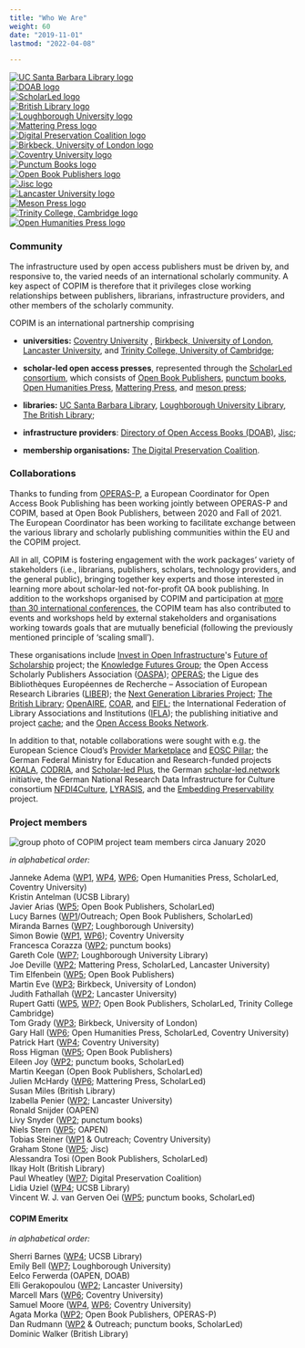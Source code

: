 ```yaml
---
title: "Who We Are"
weight: 60
date: "2019-11-01"
lastmod: "2022-04-08"

---
```


<div class="row shuffle-wrapper">
  <div class="col-lg-3 col-6 mb-2 shuffle-item">
    <div class="position-relative rounded hover-logos">
        <a href="https://www.library.ucsb.edu"><img src="/images/logos/ucsb_logo.jpeg" class="img-fluid rounded w-100 d-block" alt="UC Santa Barbara Library logo"></a>
    </div>
  </div>
  <div class="col-lg-3 col-6 mb-2 shuffle-item">
    <div class="position-relative rounded hover-logos">
        <a href="https://www.doabooks.org/"><img src="/images/logos/doab_logo.png" class="img-fluid rounded w-100 d-block" alt="DOAB logo"></a>
    </div>
  </div>
  <div class="col-lg-3 col-6 mb-2 shuffle-item">
    <div class="position-relative rounded hover-logos">
        <a href="https://scholarled.org/"><img src="/images/logos/scholarled_logo.png" class="img-fluid rounded w-100 d-block" alt="ScholarLed logo"></a>
    </div>
  </div>
  <div class="col-lg-3 col-6 mb-2 shuffle-item">
    <div class="position-relative rounded hover-logos">
        <a href="https://www.bl.uk/"><img src="/images/logos/bl_logo.webp" class="img-fluid rounded w-100 d-block" alt="British Library logo"></a>
    </div>
  </div>
  <div class="col-lg-3 col-6 mb-2 shuffle-item">
    <div class="position-relative rounded hover-logos">
        <a href="https://www.lboro.ac.uk/"><img src="/images/logos/loughborough_logo.png" class="img-fluid rounded w-100 d-block" alt="Loughborough University logo"></a>
    </div>
  </div>
  <div class="col-lg-3 col-6 mb-2 shuffle-item">
    <div class="position-relative rounded hover-logos">
        <a href="https://www.matteringpress.org/"><img src="/images/logos/mattering_logo.jpeg" class="img-fluid rounded w-100 d-block" alt="Mattering Press logo"></a>
    </div>
  </div>
  <div class="col-lg-3 col-6 mb-2 shuffle-item">
    <div class="position-relative rounded hover-logos">
        <a href="https://www.dpconline.org/"><img src="/images/logos/dpc_logo.jpeg" class="img-fluid rounded w-100 d-block" alt="Digital Preservation Coalition logo"></a>
    </div>
  </div>
  <div class="col-lg-3 col-6 mb-2 shuffle-item">
    <div class="position-relative rounded hover-logos">
        <a href="https://www.bbk.ac.uk/"><img src="/images/logos/birkbeck_logo.jpeg" class="img-fluid rounded w-100 d-block" alt="Birkbeck, University of London logo"></a>
    </div>
  </div>
  <div class="col-lg-3 col-6 mb-2 shuffle-item">
    <div class="position-relative rounded hover-logos">
        <a href="https://www.coventry.ac.uk/"><img src="/images/logos/coventry_logo.webp" class="img-fluid rounded w-100 d-block" alt="Coventry University logo"></a>
    </div>
  </div>
  <div class="col-lg-3 col-6 mb-2 shuffle-item">
    <div class="position-relative rounded hover-logos">
        <a href="https://punctumbooks.com/"><img src="/images/logos/punctum_logo.png" class="img-fluid rounded w-100 d-block" alt="Punctum Books logo"></a>
    </div>
  </div>
  <div class="col-lg-3 col-6 mb-2 shuffle-item">
    <div class="position-relative rounded hover-logos">
        <a href="https://www.openbookpublishers.com/"><img src="/images/logos/obp_logo.jpeg" class="img-fluid rounded w-100 d-block" alt="Open Book Publishers logo"></a>
    </div>
  </div>
  <div class="col-lg-3 col-6 mb-2 shuffle-item">
    <div class="position-relative rounded hover-logos">
        <a href="https://www.jisc.ac.uk/"><img src="/images/logos/jisc_logo.png" class="img-fluid rounded w-100 d-block" alt="Jisc logo"></a>
    </div>
  </div>
  <div class="col-lg-3 col-6 mb-2 shuffle-item">
    <div class="position-relative rounded hover-logos">
        <a href="https://www.lancaster.ac.uk/"><img src="/images/logos/lancaster-u-logo.svg" class="img-fluid rounded w-100 d-block" alt="Lancaster University logo"></a>
    </div>
  </div>
  <div class="col-lg-3 col-6 mb-2 shuffle-item">
    <div class="position-relative rounded hover-logos">
        <a href="https://meson.press/"><img src="/images/logos/meson_logo.png" class="img-fluid rounded w-100 d-block" alt="Meson Press logo"></a>
    </div>
  </div>
  <div class="col-lg-3 col-6 mb-2 shuffle-item">
    <div class="position-relative rounded hover-logos">
        <a href="https://www.trin.cam.ac.uk/"><img src="/images/logos/trinity_logo.webp" class="img-fluid rounded w-100 d-block" alt="Trinity College, Cambridge logo"></a>
    </div>
  </div>
  <div class="col-lg-3 col-6 mb-2 shuffle-item">
    <div class="position-relative rounded hover-logos">
        <a href="https://openhumanitiespress.org/"><img src="/images/logos/open_humanities_press_logo.png" class="img-fluid rounded w-100 d-block" alt="Open Humanities Press logo"></a>
    </div>
  </div>
</div>

### Community

The infrastructure used by open access publishers must be driven by, and responsive to, the varied needs of an international scholarly community. A key aspect of COPIM is therefore that it privileges close working relationships between publishers, librarians, infrastructure providers, and other members of the scholarly community.

COPIM is an international partnership comprising

-  **universities:** [Coventry University](https://www.coventry.ac.uk/research/research-directories/current-projects/2020/copim/) , [Birkbeck, University of London](http://www.bbk.ac.uk/news/birkbeck-to-play-leading-role-in-project-to-transform-open-access-academic-publishing), [Lancaster University](https://www.lancaster.ac.uk/news/lancaster-university-part-of-28m-project-to-increase-access-to-valuable-research), and [Trinity College, University of Cambridge](https://www.trin.cam.ac.uk/);

-  **scholar-led open access presses**, represented through the [ScholarLed consortium](https://scholarled.org/), which consists of [Open Book Publishers](https://www.openbookpublishers.com/), [punctum books](https://punctumbooks.com/), [Open Humanities Press](https://openhumanitiespress.org/), [Mattering Press](https://www.matteringpress.org/), and [meson press](https://meson.press/);

-  **libraries:** [UC Santa Barbara Library](https://www.library.ucsb.edu/news/ucsb-library-helps-lead-36-million-project-improve-open-access-publishing-infrastructure), [Loughborough University Library](https://www.lboro.ac.uk/library/), [The British Library](https://www.bl.uk/);

-  **infrastructure providers**: [Directory of Open Access Books (DOAB)](https://mailchi.mp/oapen.org/doab-copim-press-release), [Jisc](https://scholarlycommunications.jiscinvolve.org/wp/2020/05/06/open-access-monographs-supporting-bibliodiversity/);

-  **membership organisations:** [The Digital Preservation Coalition](https://www.dpconline.org/news/copim-project).

### Collaborations

Thanks to funding from [OPERAS-P](https://operas.hypotheses.org/operas-p), a European Coordinator for Open Access Book Publishing has been working jointly between OPERAS-P and COPIM, based at Open Book Publishers, between 2020 and Fall of 2021. The European Coordinator has been working to facilitate exchange between the various library and scholarly publishing communities within the EU and the COPIM project.

All in all, COPIM is fostering engagement with the work packages’ variety of stakeholders (i.e., librarians, publishers, scholars, technology providers, and the general public), bringing together key experts and those interested in learning more about scholar-led not-for-profit OA book publishing. In addition to the workshops organised by COPIM and participation at [more than 30 international conferences](https://copim.pubpub.org/pub/copim-outreach-overview/), the COPIM team has also contributed to events and workshops held by external stakeholders and organisations working towards goals that are mutually beneficial (following the previously mentioned principle of ‘scaling small’).

These organisations include [Invest in Open Infrastructure](https://investinopen.org/)'s [Future of Scholarship](https://investinopen.org/blog/reopening-plans-and-the-future-of-open-scholarship-a-call-for-participation/) project; the [Knowledge Futures Group](https://www.knowledgefutures.org/); the Open Access Scholarly Publishers Association ([OASPA](https://oaspa.org/)); [OPERAS](https://operas.hypotheses.org/); the Ligue des Bibliothèques Européennes de Recherche – Association of European Research Libraries ([LIBER](https://libereurope.eu/)); the [Next Generation Libraries Project](https://educopia.org/next-generation-library-publishing/); [The British Library](https://blogs.bl.uk/living-knowledge/2020/10/open-and-engaged-conference-2020-inequities-in-scholarly-communications.html); [OpenAIRE](https://www.openaire.eu/events/eventdetail/772/53%7C54%7C55%7C56%7C57%7C58%7C272%7C303/equity-and-inclusion-community-owned-infrastructures-for-open-science), [COAR](https://www.coar-repositories.org/event/equity-and-inclusion-community-owned-infrastructures-for-open-science/), and [EIFL](https://www.eifl.net/); the International Federation of Library Associations and Institutions ([IFLA](https://www.ifla.org/)); the publishing initiative and project [cache](https://cache.ch/blog/workshopselbermachenberlin); and the [Open Access Books Network](https://hcommons.org/groups/open-access-books-network/).

In addition to that, notable collaborations were sought with e.g. the European Science Cloud’s [Provider Marketplace](https://marketplace.eosc-portal.eu/providers/thoth/details) and [EOSC Pillar](https://www.eosc-pillar.eu/news/six-applicants-awarded-eosc-pillar-open-call-thematic-service-providers);
the German Federal Ministry for Education and Research-funded projects [KOALA](https://projects.tib.eu/koala/en/),
[CODRIA](https://open-access.network/en/vernetzen/open-access-projekte/codria), and [Scholar-led Plus](https://open-access.network/en/vernetzen/open-access-projekte/scholar-led-plus), the German [scholar-led.network](https://graphite.page/scholar-led-manifest/)
initiative, the German National Research Data Infrastructure for Culture consortium [NFDI4Culture](https://nfdi4culture.de/news-events/events/next-generation-books-mapping-workflows-and-tool-sets.html), [LYRASIS](https://www.lyrasis.org/), and the [Embedding Preservability](https://guides.nyu.edu/blog/The-Andrew-W-Mellon-Foundation-Awards-NYU-502400-For-Libraries-Project-to-Expand-Capabilities-F) project.

### Project members

![group photo of COPIM project team members circa January 2020](/images/copim-teamphoto-jan2020.jpg)

*in alphabetical order:*   

Janneke Adema ([WP1](https://www.copim.ac.uk/work-package/wp1/), [WP4](https://www.copim.ac.uk/work-package/wp4/), [WP6](https://www.copim.ac.uk/work-package/wp6/); Open Humanities Press, ScholarLed, Coventry University)  
Kristin Antelman (UCSB Library)  
Javier Arias ([WP5](https://www.copim.ac.uk/work-package/wp5/); Open Book Publishers, ScholarLed)  
Lucy Barnes ([WP1](https://www.copim.ac.uk/work-package/wp1/)/Outreach; Open Book Publishers, ScholarLed)   
Miranda Barnes ([WP7](https://www.copim.ac.uk/work-package/wp7/); Loughborough University)    
Simon Bowie ([WP1](https://www.copim.ac.uk/work-package/wp1/), [WP6](https://www.copim.ac.uk/work-package/wp6/)); Coventry University       
Francesca Corazza ([WP2](https://www.copim.ac.uk/work-package/wp2/); punctum books)    
Gareth Cole ([WP7](https://www.copim.ac.uk/work-package/wp7/); Loughborough University Library)  
Joe Deville ([WP2](https://www.copim.ac.uk/work-package/wp2/); Mattering Press, ScholarLed, Lancaster University)   
Tim Elfenbein ([WP5](https://www.copim.ac.uk/work-package/wp5/); Open Book Publishers)  
Martin Eve ([WP3](https://www.copim.ac.uk/work-package/wp3/); Birkbeck, University of London)   
Judith Fathallah ([WP2](https://www.copim.ac.uk/work-package/wp2/); Lancaster University)  
Rupert Gatti ([WP5](https://www.copim.ac.uk/work-package/wp5/), [WP7](https://www.copim.ac.uk/work-package/wp7/); Open Book Publishers, ScholarLed, Trinity College Cambridge)  
Tom Grady ([WP3](https://www.copim.ac.uk/work-package/wp3/); Birkbeck, University of London)    
Gary Hall ([WP6](https://www.copim.ac.uk/work-package/wp6/); Open Humanities Press, ScholarLed, Coventry University)  
Patrick Hart ([WP4](https://www.copim.ac.uk/work-package/wp4/); Coventry University)     
Ross Higman ([WP5](https://www.copim.ac.uk/work-package/wp5/); Open Book Publishers)  
Eileen Joy ([WP2](https://www.copim.ac.uk/work-package/wp2/); punctum books, ScholarLed)   
Martin Keegan (Open Book Publishers, ScholarLed)  
Julien McHardy ([WP6](https://www.copim.ac.uk/work-package/wp6/); Mattering Press, ScholarLed)  
Susan Miles (British Library)  
Izabella Penier ([WP2](https://www.copim.ac.uk/work-package/wp2/); Lancaster University)  
Ronald Snijder (OAPEN)  
Livy Snyder ([WP2](https://www.copim.ac.uk/work-package/wp2/); punctum books)    
Niels Stern ([WP5](https://www.copim.ac.uk/work-package/wp5/); OAPEN)  
Tobias Steiner ([WP1](https://www.copim.ac.uk/work-package/wp1/) & Outreach; Coventry University)  
Graham Stone ([WP5](https://www.copim.ac.uk/work-package/wp5/); Jisc)  
Alessandra Tosi (Open Book Publishers, ScholarLed)   
Ilkay Holt (British Library)   
Paul Wheatley ([WP7](https://www.copim.ac.uk/work-package/wp7/); Digital Preservation Coalition)     
Lidia Uziel ([WP4](https://www.copim.ac.uk/work-package/wp4/); UCSB Library)     
Vincent W. J. van Gerven Oei ([WP5](https://www.copim.ac.uk/work-package/wp5/); punctum books, ScholarLed)    

#### COPIM Emeritx

*in alphabetical order:*   

Sherri Barnes ([WP4](https://www.copim.ac.uk/work-package/wp4/); UCSB Library)  
Emily Bell ([WP7](https://www.copim.ac.uk/work-package/wp7/); Loughborough University)  
Eelco Ferwerda (OAPEN, DOAB)  
Elli Gerakopoulou ([WP2](https://www.copim.ac.uk/work-package/wp2/); Lancaster University)  
Marcell Mars ([WP6](https://www.copim.ac.uk/work-package/wp6/); Coventry University)  
Samuel Moore ([WP4](https://www.copim.ac.uk/work-package/wp4/), [WP6](https://www.copim.ac.uk/work-package/wp6/);  Coventry University)  
Agata Morka ([WP2](https://www.copim.ac.uk/work-package/wp2/); Open Book Publishers, OPERAS-P)  
Dan Rudmann ([WP2](https://www.copim.ac.uk/work-package/wp2/) & Outreach; punctum books, ScholarLed)  
Dominic Walker (British Library)   
